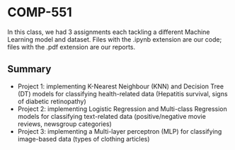 # COMP-551

In this class, we had 3 assignments each tackling a different Machine Learning model and dataset. Files with the .ipynb extension are our code; files with the .pdf extension are our reports.

## Summary
- Project 1: implementing K-Nearest Neighbour (KNN) and Decision Tree (DT) models for classifying health-related data (Hepatitis survival, signs of diabetic retinopathy)
- Project 2: implementing Logistic Regression and Multi-class Regression models for classifying text-related data (positive/negative movie reviews, newsgroup categories)
- Project 3: implementing a Multi-layer perceptron (MLP) for classifying image-based data (types of clothing articles)
